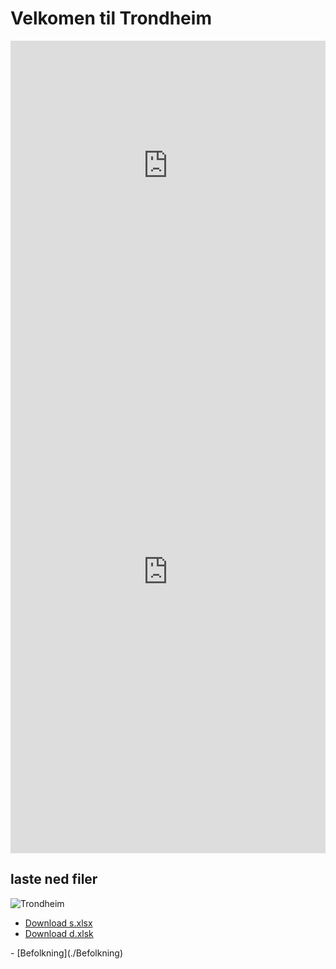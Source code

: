 # Velkomen til Trondheim

<!-- Copy and paste the embed code provided by YouTube here -->
<iframe width="100%" height="400" src="https://www.youtube.com/embed/q1_wXN4TaCk" frameborder="0" allow="accelerometer; autoplay; clipboard-write; encrypted-media; gyroscope; picture-in-picture" allowfullscreen></iframe>

<iframe width="100%" height="900" src="https://samertin.github.io/test/" frameborder="0"></iframe>

## laste ned filer
![Trondheim](https://github.com/<samertin>/<Trondheim>/raw/main/trondheim.png)
- [Download s.xlsx](https://raw.githubusercontent.com/samertin/Trondheim/main/s.xlsx)
- [Download d.xlsk](https://raw.githubusercontent.com/samertin/Trondheim/main/d.xlsx)
<head>
    <link rel="stylesheet" type="text/css" href="/[path-to-your](https://raw.githubusercontent.com/samertin/Trondheim/main)https://path-to-your/custom.css">
</head>
- [Befolkning](./Befolkning)

